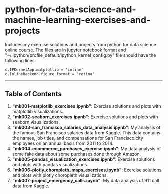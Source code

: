 # python-for-data-science-and-machine-learning-exercises-and-projects

Includes my exercise solutions and projects from python for data science online course. The files are in jupyter notebook format and "~/.ipython/profile_default/ipython_kernel_config.py" file should have the following lines:

`c.IPKernelApp.matplotlib = 'inline'`  
`c.InlineBackend.figure_format = 'retina'`

---

## Table of Contents

1. **"mk001-matplotlib_exercises.ipynb"**: Exercise solutions and plots with matplotlib visualizations.
2. **"mk002-seaborn_exercises.ipynb"**: Exercise solutions and plots with seaborn visualizations.
3. **"mk003-san_francisco_salaries_data_analysis.ipynb"**: My analysis of the famous San Francisco salaries data from Kaggle. This data contains the names, job titles, and compensations for San Francisco city employees on an annual basis from 2011 to 2014.
4. **"mk004-ecommerce_purchases_exercise.ipynb"**: My data analysis of some fake data about some purchases done through Amazon.
5. **"mk005-pandas_visualization_exercises.ipynb"**: Exercise solutions and plots with pandas visualizations.
6. **"mk006-plotly_choropleth_maps_exercises.ipynb"**: Exercise solutions and plots with plotly choropleth visualizations.
7. **"mk007-project_emergency_calls.ipynb"**: My data analysis of 911 call data from Kaggle.
